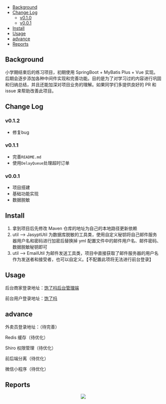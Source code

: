 - [Background](#background)
- [Change Log](#change-log)
  - [v0.1.0](#v010)
  - [v0.0.1](#v001)
- [Install](#install)
- [Usage](#usage)
- [advance](#advance)
- [Reports](#reports)

## Background

小学期结束后的练习项目，初期使用 SpringBoot + MyBatis Plus + Vue 实现。后期会逐步添加各种中间件实现和完善功能。目的是为了对学习过的内容进行巩固和归纳总结，并且还能加深对项目业务的理解。如果同学们多提供良好的 PR 和 issue 来帮助改善此项目。

## Change Log

### v0.1.2

- 修复bug

### v0.1.1

- 完善`README.md` 
- 使用`DelayQueue`处理超时订单

### v0.0.1

- 项目搭建
- 基础功能实现
- 数据脱敏

## Install

1. 拿到项目后先修改 Maven 仓库的地址为自己的本地路径更新依赖
2. util --> JasyptUtil 为数据库脱敏的工具类，使用自定义秘钥将自己邮件服务器用户名和密码进行加密后替换掉 yml 配置文件中的邮件用户名、邮件密码、数据脱敏秘钥即可
3. util --> EmailUtil 为邮件发送工具类，项目中直接获取了邮件服务器的用户名作为发送者和接受者，也可以自定义。【不配置此项将无法进行前台登录】

## Usage

后台商家登录地址：[饱了吗后台管理端](http://localhost:8080/backend/page/login/login.html)

前台用户登录地址：[饱了吗](http://localhost:8080/front/page/login.html)

## advance

外卖员登录地址：（待完善）

Redis 缓存（待优化）

Shiro 权限管理（待优化）

前后端分离（待优化）

微信小程序（待优化）

## Reports

<div align="center">  
  <img src="https://github-readme-streak-stats.herokuapp.com?user=BufferC&theme=onedark&date_format=M%20j%5B%2C%20Y%5D" />
</div>